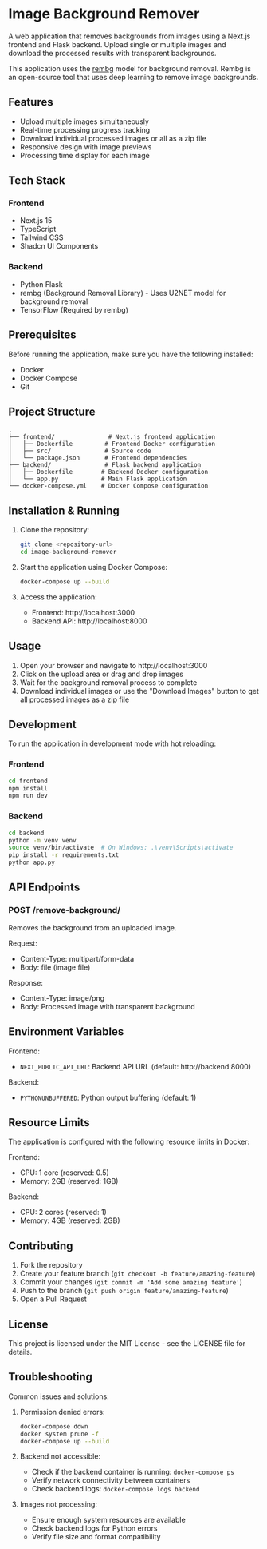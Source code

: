 # Image Background Remover

A web application that removes backgrounds from images using a Next.js frontend and Flask backend. Upload single or multiple images and download the processed results with transparent backgrounds.


This application uses the [rembg](https://pypi.org/project/rembg/) model for background removal. Rembg is an open-source tool that uses deep learning to remove image backgrounds.

## Features

- Upload multiple images simultaneously
- Real-time processing progress tracking
- Download individual processed images or all as a zip file
- Responsive design with image previews
- Processing time display for each image

## Tech Stack

### Frontend
- Next.js 15
- TypeScript
- Tailwind CSS
- Shadcn UI Components

### Backend
- Python Flask
- rembg (Background Removal Library) - Uses U2NET model for background removal
- TensorFlow (Required by rembg)

## Prerequisites

Before running the application, make sure you have the following installed:
- Docker
- Docker Compose
- Git

## Project Structure

```
.
├── frontend/               # Next.js frontend application
│   ├── Dockerfile         # Frontend Docker configuration
│   ├── src/               # Source code
│   └── package.json       # Frontend dependencies
├── backend/               # Flask backend application
│   ├── Dockerfile        # Backend Docker configuration
│   └── app.py            # Main Flask application
└── docker-compose.yml    # Docker Compose configuration
```

## Installation & Running

1. Clone the repository:
   ```bash
   git clone <repository-url>
   cd image-background-remover
   ```

2. Start the application using Docker Compose:
   ```bash
   docker-compose up --build
   ```

3. Access the application:
   - Frontend: http://localhost:3000
   - Backend API: http://localhost:8000

## Usage

1. Open your browser and navigate to http://localhost:3000
2. Click on the upload area or drag and drop images
3. Wait for the background removal process to complete
4. Download individual images or use the "Download Images" button to get all processed images as a zip file

## Development

To run the application in development mode with hot reloading:

### Frontend
```bash
cd frontend
npm install
npm run dev
```

### Backend
```bash
cd backend
python -m venv venv
source venv/bin/activate  # On Windows: .\venv\Scripts\activate
pip install -r requirements.txt
python app.py
```

## API Endpoints

### POST /remove-background/
Removes the background from an uploaded image.

Request:
- Content-Type: multipart/form-data
- Body: file (image file)

Response:
- Content-Type: image/png
- Body: Processed image with transparent background

## Environment Variables

Frontend:
- `NEXT_PUBLIC_API_URL`: Backend API URL (default: http://backend:8000)

Backend:
- `PYTHONUNBUFFERED`: Python output buffering (default: 1)

## Resource Limits

The application is configured with the following resource limits in Docker:

Frontend:
- CPU: 1 core (reserved: 0.5)
- Memory: 2GB (reserved: 1GB)

Backend:
- CPU: 2 cores (reserved: 1)
- Memory: 4GB (reserved: 2GB)

## Contributing

1. Fork the repository
2. Create your feature branch (`git checkout -b feature/amazing-feature`)
3. Commit your changes (`git commit -m 'Add some amazing feature'`)
4. Push to the branch (`git push origin feature/amazing-feature`)
5. Open a Pull Request

## License

This project is licensed under the MIT License - see the LICENSE file for details.

## Troubleshooting

Common issues and solutions:

1. Permission denied errors:
   ```bash
   docker-compose down
   docker system prune -f
   docker-compose up --build
   ```

2. Backend not accessible:
   - Check if the backend container is running: `docker-compose ps`
   - Verify network connectivity between containers
   - Check backend logs: `docker-compose logs backend`

3. Images not processing:
   - Ensure enough system resources are available
   - Check backend logs for Python errors
   - Verify file size and format compatibility
